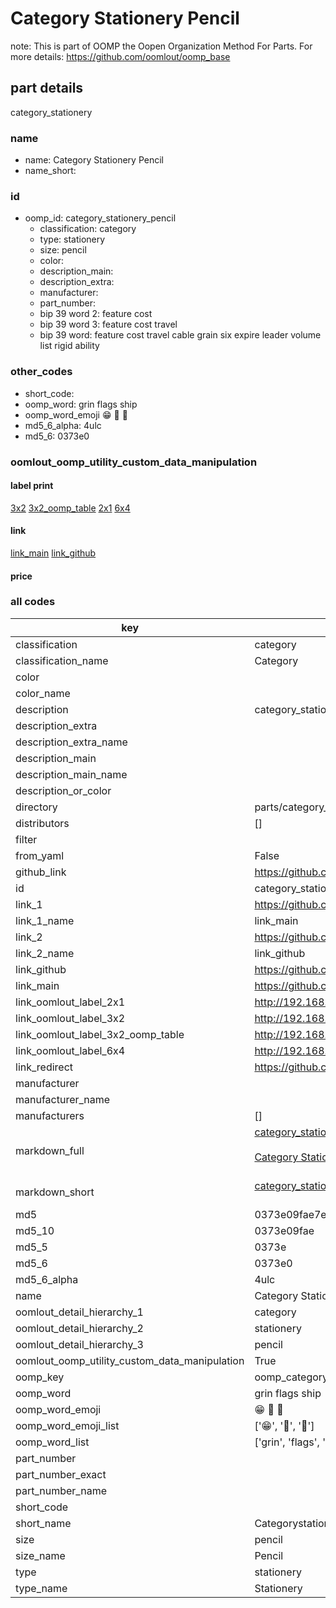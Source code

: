 # Category Stationery Pencil  

note: This is part of OOMP the Oopen Organization Method For Parts. For more details: https://github.com/oomlout/oomp_base

##  part details
  



category_stationery



### name
* name: Category Stationery Pencil
* name_short: 
### id
* oomp_id: category_stationery_pencil
  * classification: category
  * type: stationery
  * size: pencil
  * color: 
  * description_main: 
  * description_extra: 
  * manufacturer: 
  * part_number: 
  * bip 39 word 2: feature cost
  * bip 39 word 3: feature cost travel
  * bip 39 word: feature cost travel cable grain six expire leader volume list rigid ability

### other_codes
* short_code: 
* oomp_word: grin flags ship
* oomp_word_emoji :grin: :flags: :ship:
* md5_6_alpha: 4ulc
* md5_6: 0373e0






### oomlout_oomp_utility_custom_data_manipulation
#### label print
[3x2](http://192.168.1.245:1112/?label=oomp%204ulc)
[3x2_oomp_table](http://192.168.1.108:1112/?label=oomp%204ulc)
[2x1](http://192.168.1.242:1112/?label=oomp%204ulc)
[6x4](http://192.168.1.55:1112/?label=oomp%204ulc)    

#### link

[link_main](https://github.com/oomlout/oomlout_oomp_version_1_messy/tree/main/parts/category_stationery_pencil) [link_github](https://github.com/oomlout/oomlout_oomp_version_1_messy/tree/main/parts/category_stationery_pencil)                             

#### price







### all codes 
| key | value |  
| --- | --- |  
| classification | category |  
| classification_name | Category |  
| color |  |  
| color_name |  |  
| description | category_stationery |  
| description_extra |  |  
| description_extra_name |  |  
| description_main |  |  
| description_main_name |  |  
| description_or_color |   |  
| directory | parts/category_stationery_pencil |  
| distributors | [] |  
| filter |  |  
| from_yaml | False |  
| github_link | https://github.com/oomlout/oomlout_oomp_part_src/tree/main/parts/category_stationery_pencil |  
| id | category_stationery_pencil |  
| link_1 | https://github.com/oomlout/oomlout_oomp_version_1_messy/tree/main/parts/category_stationery_pencil |  
| link_1_name | link_main |  
| link_2 | https://github.com/oomlout/oomlout_oomp_version_1_messy/tree/main/parts/category_stationery_pencil |  
| link_2_name | link_github |  
| link_github | https://github.com/oomlout/oomlout_oomp_version_1_messy/tree/main/parts/category_stationery_pencil |  
| link_main | https://github.com/oomlout/oomlout_oomp_version_1_messy/tree/main/parts/category_stationery_pencil |  
| link_oomlout_label_2x1 | http://192.168.1.242:1112/?label=oomp%204ulc |  
| link_oomlout_label_3x2 | http://192.168.1.245:1112/?label=oomp%204ulc |  
| link_oomlout_label_3x2_oomp_table | http://192.168.1.108:1112/?label=oomp%204ulc |  
| link_oomlout_label_6x4 | http://192.168.1.55:1112/?label=oomp%204ulc |  
| link_redirect | https://github.com/oomlout/oomlout_oomp_version_1_messy/tree/main/parts/category_stationery_pencil |  
| manufacturer |  |  
| manufacturer_name |  |  
| manufacturers | [] |  
| markdown_full | [category_stationery_pencil](none)<br>[](none)<br>[Category Stationery Pencil](none)<br><br> |  
| markdown_short | [category_stationery_pencil](none)<br><br> |  
| md5 | 0373e09fae7e8a0f2732c1ffcf0c2aa1 |  
| md5_10 | 0373e09fae |  
| md5_5 | 0373e |  
| md5_6 | 0373e0 |  
| md5_6_alpha | 4ulc |  
| name | Category Stationery Pencil |  
| oomlout_detail_hierarchy_1 | category |  
| oomlout_detail_hierarchy_2 | stationery |  
| oomlout_detail_hierarchy_3 | pencil |  
| oomlout_oomp_utility_custom_data_manipulation | True |  
| oomp_key | oomp_category_stationery_pencil |  
| oomp_word | grin flags ship |  
| oomp_word_emoji | :grin: :flags: :ship: |  
| oomp_word_emoji_list | [':grin:', ':flags:', ':ship:'] |  
| oomp_word_list | ['grin', 'flags', 'ship'] |  
| part_number |  |  
| part_number_exact |  |  
| part_number_name |  |  
| short_code |  |  
| short_name | Categorystationery |  
| size | pencil |  
| size_name | Pencil |  
| type | stationery |  
| type_name | Stationery |  
